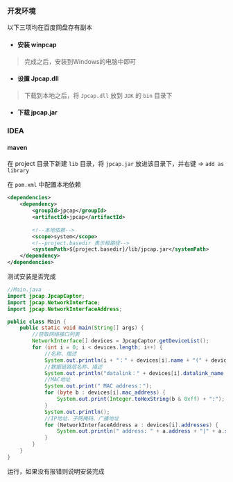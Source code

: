 ### 开发环境

以下三项均在百度网盘存有副本

- #### 安装 winpcap

> 完成之后，安装到Windows的电脑中即可

- #### 设置 Jpcap.dll

> 下载到本地之后，将 `Jpcap.dll` 放到 `JDK` 的 `bin` 目录下

- #### 下载 jpcap.jar



### IDEA

#### maven

在 project 目录下新建 `lib` 目录，将 `jpcap.jar` 放进该目录下，并右键 -> `add as library`

在 `pom.xml` 中配置本地依赖

```xml
<dependencies>
    <dependency>
        <groupId>jpcap</groupId>
        <artifactId>jpcap</artifactId>
        
        <!--本地依赖-->
        <scope>system</scope>
        <!--project.basedir 表示根路径-->
        <systemPath>${project.basedir}/lib/jpcap.jar</systemPath>
    </dependency>
</dependencies>
```



测试安装是否完成

```java
//Main.java
import jpcap.JpcapCaptor;
import jpcap.NetworkInterface;
import jpcap.NetworkInterfaceAddress;

public class Main {
    public static void main(String[] args) {
        //获取网络接口列表
        NetworkInterface[] devices = JpcapCaptor.getDeviceList();
        for (int i = 0; i < devices.length; i++) {
            //名称、描述
            System.out.println(i + "：" + devices[i].name + "(" + devices[i].description + ")");
            //数据链路层名称、描述
            System.out.println("datalink：" + devices[i].datalink_name + "(" + devices[i].datalink_description + ")");
            //MAC地址
            System.out.print(" MAC address：");
            for (byte b : devices[i].mac_address) {
                System.out.print(Integer.toHexString(b & 0xff) + ":");
            }
            System.out.println();
            //IP地址、子网掩码、广播地址
            for (NetworkInterfaceAddress a : devices[i].addresses) {
                System.out.println(" address: " + a.address + "|" + a.subnet + "|" + a.broadcast);
            }
        }
    }
}
```

运行，如果没有报错则说明安装完成
